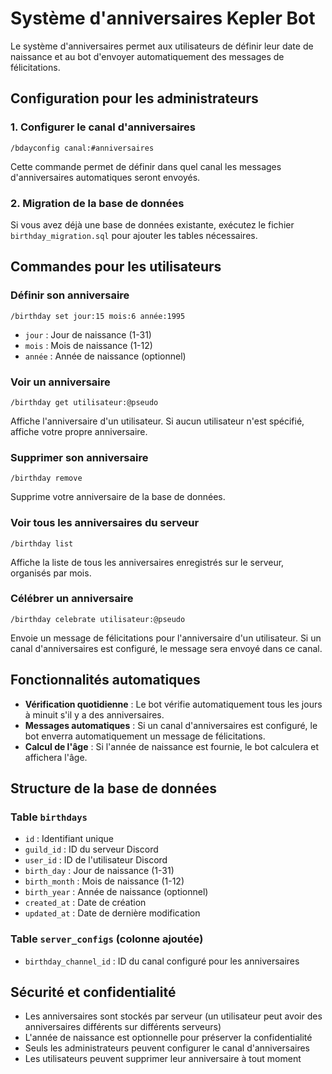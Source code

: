 # Système d'anniversaires Kepler Bot

Le système d'anniversaires permet aux utilisateurs de définir leur date de naissance et au bot d'envoyer automatiquement des messages de félicitations.

## Configuration pour les administrateurs

### 1. Configurer le canal d'anniversaires
```
/bdayconfig canal:#anniversaires
```
Cette commande permet de définir dans quel canal les messages d'anniversaires automatiques seront envoyés.

### 2. Migration de la base de données
Si vous avez déjà une base de données existante, exécutez le fichier `birthday_migration.sql` pour ajouter les tables nécessaires.

## Commandes pour les utilisateurs

### Définir son anniversaire
```
/birthday set jour:15 mois:6 année:1995
```
- `jour` : Jour de naissance (1-31)
- `mois` : Mois de naissance (1-12)
- `année` : Année de naissance (optionnel)

### Voir un anniversaire
```
/birthday get utilisateur:@pseudo
```
Affiche l'anniversaire d'un utilisateur. Si aucun utilisateur n'est spécifié, affiche votre propre anniversaire.

### Supprimer son anniversaire
```
/birthday remove
```
Supprime votre anniversaire de la base de données.

### Voir tous les anniversaires du serveur
```
/birthday list
```
Affiche la liste de tous les anniversaires enregistrés sur le serveur, organisés par mois.

### Célébrer un anniversaire
```
/birthday celebrate utilisateur:@pseudo
```
Envoie un message de félicitations pour l'anniversaire d'un utilisateur. Si un canal d'anniversaires est configuré, le message sera envoyé dans ce canal.

## Fonctionnalités automatiques

- **Vérification quotidienne** : Le bot vérifie automatiquement tous les jours à minuit s'il y a des anniversaires.
- **Messages automatiques** : Si un canal d'anniversaires est configuré, le bot enverra automatiquement un message de félicitations.
- **Calcul de l'âge** : Si l'année de naissance est fournie, le bot calculera et affichera l'âge.

## Structure de la base de données

### Table `birthdays`
- `id` : Identifiant unique
- `guild_id` : ID du serveur Discord
- `user_id` : ID de l'utilisateur Discord
- `birth_day` : Jour de naissance (1-31)
- `birth_month` : Mois de naissance (1-12)
- `birth_year` : Année de naissance (optionnel)
- `created_at` : Date de création
- `updated_at` : Date de dernière modification

### Table `server_configs` (colonne ajoutée)
- `birthday_channel_id` : ID du canal configuré pour les anniversaires

## Sécurité et confidentialité

- Les anniversaires sont stockés par serveur (un utilisateur peut avoir des anniversaires différents sur différents serveurs)
- L'année de naissance est optionnelle pour préserver la confidentialité
- Seuls les administrateurs peuvent configurer le canal d'anniversaires
- Les utilisateurs peuvent supprimer leur anniversaire à tout moment
